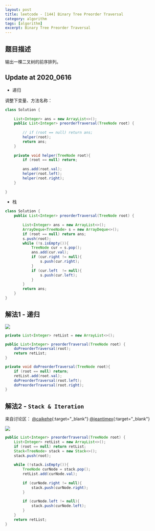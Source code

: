 ```yaml
---
layout: post
title: leetcode - [144] Binary Tree Preorder Traversal
category: algorithm
tags: [algorithm]
excerpt: Binary Tree Preorder Traversal
---
```


## 题目描述  

输出一棵二叉树的前序排列。  


## Update at 2020_0616  

- 递归  

调整下变量、方法名称：  

``` java
class Solution {
    
    List<Integer> ans = new ArrayList<>();
    public List<Integer> preorderTraversal(TreeNode root) {
    
        // if (root == null) return ans;
        helper(root);
        return ans;
    }
    
    private void helper(TreeNode root){
        if (root == null) return;
        
        ans.add(root.val);
        helper(root.left);
        helper(root.right);
    }
    
}
```

- 栈  

``` java
class Solution {
    public List<Integer> preorderTraversal(TreeNode root) {
        
        List<Integer> ans = new ArrayList<>();
        ArrayDeque<TreeNode> s = new ArrayDeque<>();
        if (root == null) return ans;
        s.push(root);
        while (!s.isEmpty()){
            TreeNode cur = s.pop();
            ans.add(cur.val);
            if (cur.right != null){
                s.push(cur.right);
            }
            if (cur.left  != null){
                s.push(cur.left);
            }
        }
        return ans;
    }
}
```

## 解法1 - 递归  

![](https://yyc-images.oss-cn-beijing.aliyuncs.com/leetcode_144_recursion.png)    

``` java
private List<Integer> retList = new ArrayList<>();

public List<Integer> preorderTraversal(TreeNode root) {
    doPreorderTraversal(root);
    return retList;
}

private void doPreorderTraversal(TreeNode root){
    if (root == null) return;
    retList.add(root.val);
    doPreorderTraversal(root.left);
    doPreorderTraversal(root.right);
}
```

## 解法2 - `Stack & Iteration`  

来自讨论区： [@caikehe](https://leetcode.com/problems/binary-tree-preorder-traversal/discuss/45361/Java-recursive-and-iterative-solutions.){:target="_blank"} [@jeantimex](https://leetcode.com/problems/binary-tree-preorder-traversal/discuss/45438/Java-solution-using-stack){:target="_blank"}

![](https://yyc-images.oss-cn-beijing.aliyuncs.com/leetcode_144_stack.png)  


``` java
public List<Integer> preorderTraversal(TreeNode root) {
    List<Integer> retList = new ArrayList<>();
    if (root == null) return retList;
    Stack<TreeNode> stack = new Stack<>();
    stack.push(root);
    
    while (!stack.isEmpty()){
        TreeNode curNode = stack.pop();
        retList.add(curNode.val);
        
        if (curNode.right != null){                
            stack.push(curNode.right);
        }
        
        if (curNode.left != null){
            stack.push(curNode.left);
        }
    }
    return retList;
}
```
